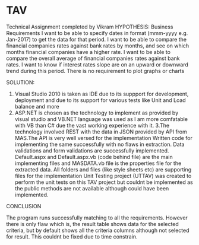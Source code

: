 # TAV
Technical Assignment completed by Vikram
HYPOTHESIS:
Business Requirements
I want to be able to specify dates in format (mmm-yyyy e.g. Jan-2017) to get the data for that period.
I want to be able to compare the financial companies rates against bank rates by months, and see on which months financial companies have a higher rate.
I want to be able to compare the overall average of financial companies rates against bank rates.
I want to know if interest rates slope are on an upward or downward trend during this period.
There is no requirement to plot graphs or charts

SOLUTION:

1. Visual Studio 2010 is taken as IDE due to its suppport for development, deployment and due to its support for various tests like Unit
 and Load balance and more
2. ASP.NET is chosen as the technology to implement as provided by visual studio and VB.NET language was used as I am more comfatable with  VB than C# due the vast working experience with it.
3.The technology involved REST with the data in JSON  provided by API from MAS.The API is very well versed for the implementation
Written code for implementing the same successfully with no flaws in extraction.
Data validations and form validations are successfully implemented.
Default.aspx and Default.aspx.vb (code behind file) are the main implementing files and MASDATA.vb file is the properties file for the extracted data. All folders and files (like style sheets etc) are supporting files for the implementation
Unit Testing project (UTTAV) was created to perform the unit tests on this TAV project but couldnt be implemented as the public methods are not available although could have been implemented.

CONCLUSION

The program runs successfully matching to all the requirements. However there is only flaw which is, the result table shows data for the selected criteria, but by default shows all the criteria columns although not selected for result. This couldnt be fixed due to time constrain.


